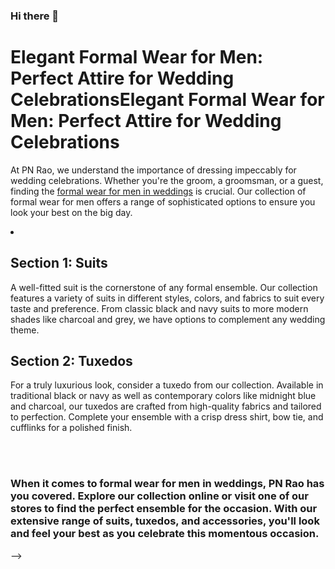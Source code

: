 ### Hi there 👋
<h1>Elegant Formal Wear for Men: Perfect Attire for Wedding CelebrationsElegant Formal Wear for Men: Perfect Attire for Wedding Celebrations</h1>
<p>At PN Rao, we understand the importance of dressing impeccably for wedding celebrations. Whether you're the groom, a groomsman, or a guest, finding the <a href="https://www.pnrao.com/" target="_blank">formal wear for men in weddings</a> is crucial. Our collection of formal wear for men offers a range of sophisticated options to ensure you look your best on the big day.</p>
<li>
  <h2>Section 1: Suits</h2>
  <p>A well-fitted suit is the cornerstone of any formal ensemble. Our collection features a variety of suits in different styles, colors, and fabrics to suit every taste and preference. From classic black and navy suits to more modern shades like charcoal and grey, we have options to complement any wedding theme.</p>
  <h2>Section 2: Tuxedos</h2>
  <p>For a truly luxurious look, consider a tuxedo from our collection. Available in traditional black or navy as well as contemporary colors like midnight blue and charcoal, our tuxedos are crafted from high-quality fabrics and tailored to perfection. Complete your ensemble with a crisp dress shirt, bow tie, and cufflinks for a polished finish.</p>
</li>
<br>
<br>
<h3>When it comes to formal wear for men in weddings, PN Rao has you covered. Explore our collection online or visit one of our stores to find the perfect ensemble for the occasion. With our extensive range of suits, tuxedos, and accessories, you'll look and feel your best as you celebrate this momentous occasion.</h3>


-->
